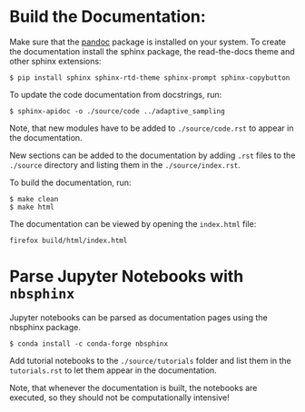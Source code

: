 Build the Documentation:
=========================

Make sure that the [pandoc](https://pandoc.org/installing.html) package is installed on your system. 
To create the documentation install the sphinx package, the read-the-docs theme and other sphinx extensions:
```
$ pip install sphinx sphinx-rtd-theme sphinx-prompt sphinx-copybutton
```
To update the code documentation from docstrings, run:
```
$ sphinx-apidoc -o ./source/code ../adaptive_sampling
```
Note, that new modules have to be added to `./source/code.rst` to appear in the documentation.

New sections can be added to the documentation by adding `.rst` files to the `./source` directory and listing them in the `./source/index.rst`. 

To build the documentation, run:
```
$ make clean
$ make html
```
The documentation can be viewed by opening the `index.html` file:
```
firefox build/html/index.html
```

Parse Jupyter Notebooks with `nbsphinx`
=======================================

Jupyter notebooks can be parsed as documentation pages using the nbsphinx package.
```
$ conda install -c conda-forge nbsphinx
```
Add tutorial notebooks to the `./source/tutorials` folder and list them in the `tutorials.rst` to let them appear in the documentation.

Note, that whenever the documentation is built, the notebooks are executed, so they should not be computationally intensive!